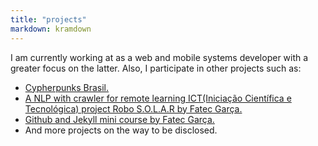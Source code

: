 ```yaml
---
title: "projects"
markdown: kramdown
---
```


I am currently working at as a web and mobile systems developer with a greater focus on the latter. Also, I participate in other projects such as:

<ul>
<li><a href="https://github.com/cypherpunksbr/cypherpunks.com.br" target="_blank">Cypherpunks Brasil.</a></li>
<li><a href="http://fatecgarca.edu.br/uploads/documentos/ict/jornada/jornada4_anais.pdf" target="_blank">A NLP with crawler for remote learning ICT(Iniciação Científica e Tecnológica) project Robo S.O.L.A.R by Fatec Garça.</a></li>
<li><a href="http://fatecgarca.edu.br/ewinds/index.php?subeventos=sub191003134454" target="_blank">Github and Jekyll mini course by Fatec Garça.</a></li>
<li>And more projects on the way to be disclosed.</li>
</ul>
